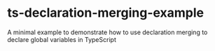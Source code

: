 # ts-declaration-merging-example
A minimal example to demonstrate how to use declaration merging to declare global variables in TypeScript
